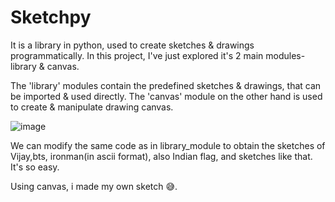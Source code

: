 # Sketchpy

It is a library in python,  used to create sketches & drawings programmatically. 
In this project, I've just explored it's 2 main modules- library & canvas.

The 'library' modules contain the predefined sketches & drawings, that can be imported & used directly.
The 'canvas' module on the other hand is used to create & manipulate drawing canvas. 

![image](https://github.com/megha-66/Sketchpy/assets/128133837/ec2165c9-995b-4aa4-8b76-5e427d81b002)

We can modify the same code as in library_module to obtain the sketches of Vijay,bts, ironman(in ascii format), also Indian flag, and sketches like that. It's so easy. 

Using canvas, i made my own sketch 😅.



